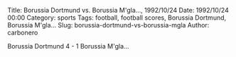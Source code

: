 Title: Borussia Dortmund vs. Borussia M'gla…, 1992/10/24
Date: 1992/10/24 00:00
Category: sports
Tags: football, football scores, Borussia Dortmund, Borussia M'gla…
Slug: borussia-dortmund-vs-borussia-mgla
Author: carbonero


Borussia Dortmund 4 - 1 Borussia M'gla…
